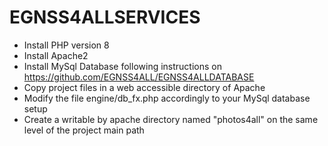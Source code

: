 # EGNSS4ALLSERVICES

- Install PHP version 8
- Install Apache2
- Install MySql Database following instructions on https://github.com/EGNSS4ALL/EGNSS4ALLDATABASE
- Copy project files in a web accessible directory of Apache
- Modify the file engine/db_fx.php accordingly to your MySql database setup
- Create a writable by apache directory named "photos4all" on the same level of the project main path
